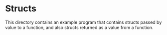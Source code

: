 
# Structs

This directory contains an example program that contains structs passed by
value to a function, and also structs returned as a value from a function.


